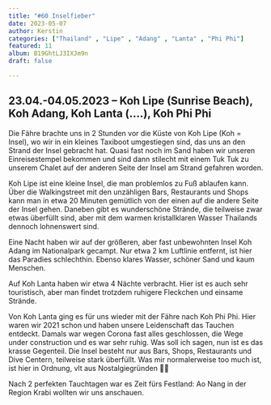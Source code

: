 ```yaml
---
title: "#60 Inselfieber"
date: 2023-05-07
author: Kerstin
categories: ["Thailand" , "Lipe" , "Adang" , "Lanta" , "Phi Phi"]
featured: 11
album: B19GhtLJ3IXJm9n
draft: false

---
```


## 23.04.-04.05.2023 – Koh Lipe (Sunrise Beach), Koh Adang, Koh Lanta (....), Koh Phi Phi

Die Fähre brachte uns in 2 Stunden vor die Küste von Koh Lipe (Koh = Insel), wo wir in ein kleines Taxiboot umgestiegen sind, das uns an den Strand der Insel gebracht hat. Quasi fast noch im Sand haben wir unseren Einreisestempel bekommen und sind dann stilecht mit einem Tuk Tuk zu unserem Chalet auf der anderen Seite der Insel am Strand gefahren worden. 
 
Koh Lipe ist eine kleine Insel, die man problemlos zu Fuß ablaufen kann. Über die Walkingstreet mit den unzähligen Bars, Restaurants und Shops kann man in etwa 20 Minuten gemütlich von der einen auf die andere Seite der Insel gehen. Daneben gibt es wunderschöne Strände, die teilweise zwar etwas überfüllt sind, aber mit dem warmen kristallklaren Wasser Thailands dennoch lohnenswert sind.

Eine Nacht haben wir auf der größeren, aber fast unbewohnten Insel Koh Adang im Nationalpark gecampt. Nur etwa 2 km Luftlinie entfernt, ist hier das Paradies schlechthin. Ebenso klares Wasser, schöner Sand und kaum Menschen. 

Auf Koh Lanta haben wir etwa 4 Nächte verbracht. Hier ist es auch sehr touristisch, aber man findet trotzdem ruhigere Fleckchen und einsame Strände. 

Von Koh Lanta ging es für uns wieder mit der Fähre nach Koh Phi Phi. Hier waren wir 2021 schon und haben unsere Leidenschaft das Tauchen entdeckt. Damals war wegen Corona fast alles geschlossen, die Wege under construction und es war sehr ruhig. Was soll ich sagen, nun ist es das krasse Gegenteil. Die Insel besteht nur aus Bars, Shops, Restaurants und Dive Centern, teilweise stark überfüllt. Was mir normalerweise too much ist, ist hier in Ordnung, vlt aus Nostalgiegründen 🥹🤿 

Nach 2 perfekten Tauchtagen war es Zeit fürs Festland: Ao Nang in der Region Krabi wollten wir uns anschauen. 
